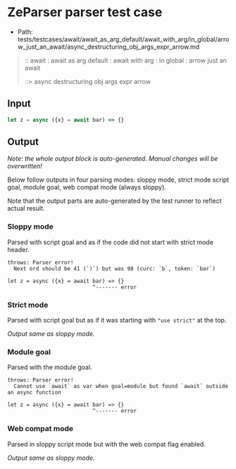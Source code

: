# ZeParser parser test case

- Path: tests/testcases/await/await_as_arg_default/await_with_arg/in_global/arrow_just_an_await/async_destructuring_obj_args_expr_arrow.md

> :: await : await as arg default : await with arg : in global : arrow just an await
>
> ::> async destructuring obj args expr arrow

## Input

`````js
let z = async ({x} = await bar) => {}
`````

## Output

_Note: the whole output block is auto-generated. Manual changes will be overwritten!_

Below follow outputs in four parsing modes: sloppy mode, strict mode script goal, module goal, web compat mode (always sloppy).

Note that the output parts are auto-generated by the test runner to reflect actual result.

### Sloppy mode

Parsed with script goal and as if the code did not start with strict mode header.

`````
throws: Parser error!
  Next ord should be 41 (`)`) but was 98 (curc: `b`, token: `bar`)

let z = async ({x} = await bar) => {}
                           ^------- error
`````

### Strict mode

Parsed with script goal but as if it was starting with `"use strict"` at the top.

_Output same as sloppy mode._

### Module goal

Parsed with the module goal.

`````
throws: Parser error!
  Cannot use `await` as var when goal=module but found `await` outside an async function

let z = async ({x} = await bar) => {}
                           ^------- error
`````


### Web compat mode

Parsed in sloppy script mode but with the web compat flag enabled.

_Output same as sloppy mode._
